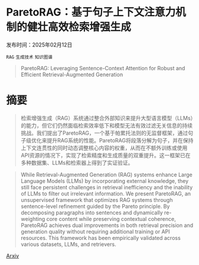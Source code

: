 # ParetoRAG：基于句子上下文注意力机制的健壮高效检索增强生成

发布时间：2025年02月12日

`RAG` `生成技术` `知识图谱`

> ParetoRAG: Leveraging Sentence-Context Attention for Robust and Efficient Retrieval-Augmented Generation

# 摘要

> 检索增强生成（RAG）系统通过整合外部知识来提升大型语言模型（LLMs）的能力，但它们仍然面临检索效率低下和模型无法有效过滤无关信息的持续挑战。我们提出了ParetoRAG，一个基于帕累托法则的无监督框架，通过句子级优化来提升RAG系统的性能。ParetoRAG将段落分解为句子，并在保持上下文连贯性的同时动态调整核心内容的权重，从而在不额外训练或使用API资源的情况下，实现了检索精度和生成质量的双重提升。这一框架已在多种数据集、LLMs和检索器上得到了实证验证。

> While Retrieval-Augmented Generation (RAG) systems enhance Large Language Models (LLMs) by incorporating external knowledge, they still face persistent challenges in retrieval inefficiency and the inability of LLMs to filter out irrelevant information. We present ParetoRAG, an unsupervised framework that optimizes RAG systems through sentence-level refinement guided by the Pareto principle. By decomposing paragraphs into sentences and dynamically re-weighting core content while preserving contextual coherence, ParetoRAG achieves dual improvements in both retrieval precision and generation quality without requiring additional training or API resources. This framework has been empirically validated across various datasets, LLMs, and retrievers.

[Arxiv](https://arxiv.org/abs/2502.08178)